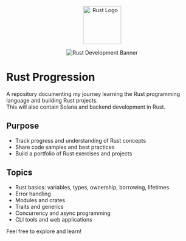 <p align="center">
  <img src="https://www.rust-lang.org/logos/rust-logo-512x512.png" alt="Rust Logo" width="100"/>
</p>
<p align="center">
  <img src="https://img.shields.io/badge/Rust-Development-white?logo=rust" alt="Rust Development Banner"/>
</p>

# Rust Progression

A repository documenting my journey learning the Rust programming language and building Rust projects.  
This will also contain Solana and backend development in Rust.

## Purpose

- Track progress and understanding of Rust concepts
- Share code samples and best practices
- Build a portfolio of Rust exercises and projects

## Topics

- Rust basics: variables, types, ownership, borrowing, lifetimes
- Error handling
- Modules and crates
- Traits and generics
- Concurrency and async programming
- CLI tools and web applications

Feel free to explore and learn!
